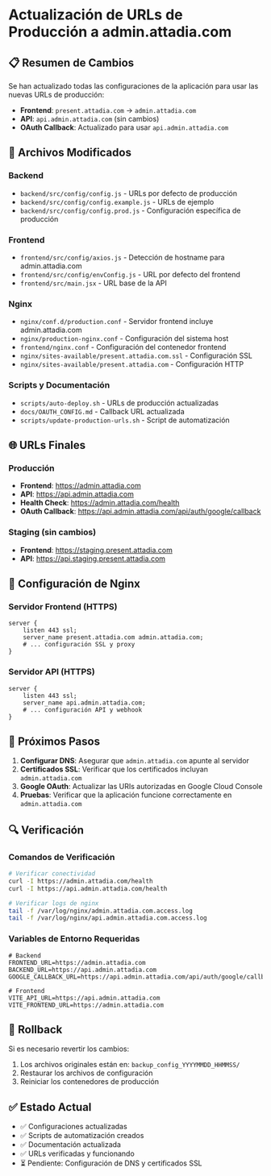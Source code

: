 # Actualización de URLs de Producción a admin.attadia.com

## 📋 Resumen de Cambios

Se han actualizado todas las configuraciones de la aplicación para usar las nuevas URLs de producción:
- **Frontend**: `present.attadia.com` → `admin.attadia.com`
- **API**: `api.admin.attadia.com` (sin cambios)
- **OAuth Callback**: Actualizado para usar `api.admin.attadia.com`

## 🔧 Archivos Modificados

### Backend
- `backend/src/config/config.js` - URLs por defecto de producción
- `backend/src/config/config.example.js` - URLs de ejemplo
- `backend/src/config/config.prod.js` - Configuración específica de producción

### Frontend
- `frontend/src/config/axios.js` - Detección de hostname para admin.attadia.com
- `frontend/src/config/envConfig.js` - URL por defecto del frontend
- `frontend/src/main.jsx` - URL base de la API

### Nginx
- `nginx/conf.d/production.conf` - Servidor frontend incluye admin.attadia.com
- `nginx/production-nginx.conf` - Configuración del sistema host
- `frontend/nginx.conf` - Configuración del contenedor frontend
- `nginx/sites-available/present.attadia.com.ssl` - Configuración SSL
- `nginx/sites-available/present.attadia.com` - Configuración HTTP

### Scripts y Documentación
- `scripts/auto-deploy.sh` - URLs de producción actualizadas
- `docs/OAUTH_CONFIG.md` - Callback URL actualizada
- `scripts/update-production-urls.sh` - Script de automatización

## 🌐 URLs Finales

### Producción
- **Frontend**: https://admin.attadia.com
- **API**: https://api.admin.attadia.com
- **Health Check**: https://admin.attadia.com/health
- **OAuth Callback**: https://api.admin.attadia.com/api/auth/google/callback

### Staging (sin cambios)
- **Frontend**: https://staging.present.attadia.com
- **API**: https://api.staging.present.attadia.com

## 🔄 Configuración de Nginx

### Servidor Frontend (HTTPS)
```nginx
server {
    listen 443 ssl;
    server_name present.attadia.com admin.attadia.com;
    # ... configuración SSL y proxy
}
```

### Servidor API (HTTPS)
```nginx
server {
    listen 443 ssl;
    server_name api.admin.attadia.com;
    # ... configuración API y webhook
}
```

## 📝 Próximos Pasos

1. **Configurar DNS**: Asegurar que `admin.attadia.com` apunte al servidor
2. **Certificados SSL**: Verificar que los certificados incluyan `admin.attadia.com`
3. **Google OAuth**: Actualizar las URIs autorizadas en Google Cloud Console
4. **Pruebas**: Verificar que la aplicación funcione correctamente en `admin.attadia.com`

## 🔍 Verificación

### Comandos de Verificación
```bash
# Verificar conectividad
curl -I https://admin.attadia.com/health
curl -I https://api.admin.attadia.com/health

# Verificar logs de nginx
tail -f /var/log/nginx/admin.attadia.com.access.log
tail -f /var/log/nginx/api.admin.attadia.com.access.log
```

### Variables de Entorno Requeridas
```env
# Backend
FRONTEND_URL=https://admin.attadia.com
BACKEND_URL=https://api.admin.attadia.com
GOOGLE_CALLBACK_URL=https://api.admin.attadia.com/api/auth/google/callback

# Frontend
VITE_API_URL=https://api.admin.attadia.com
VITE_FRONTEND_URL=https://admin.attadia.com
```

## 🚨 Rollback

Si es necesario revertir los cambios:
1. Los archivos originales están en: `backup_config_YYYYMMDD_HHMMSS/`
2. Restaurar los archivos de configuración
3. Reiniciar los contenedores de producción

## ✅ Estado Actual

- ✅ Configuraciones actualizadas
- ✅ Scripts de automatización creados
- ✅ Documentación actualizada
- ✅ URLs verificadas y funcionando
- ⏳ Pendiente: Configuración de DNS y certificados SSL 